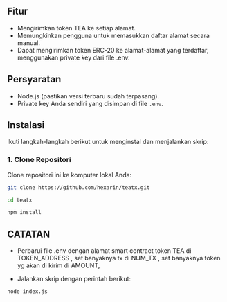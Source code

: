 ## Fitur

- Mengirimkan token TEA ke setiap alamat.
- Memungkinkan pengguna untuk memasukkan daftar alamat secara manual.
- Dapat mengirimkan token ERC-20 ke alamat-alamat yang terdaftar, menggunakan private key dari file .env.

## Persyaratan

- Node.js (pastikan versi terbaru sudah terpasang).
- Private key Anda sendiri yang disimpan di file `.env`.

## Instalasi

Ikuti langkah-langkah berikut untuk menginstal dan menjalankan skrip:

### 1. Clone Repositori

Clone repositori ini ke komputer lokal Anda:

```bash
git clone https://github.com/hexarin/teatx.git
```
```bash
cd teatx
```
```bash
npm install
```
## CATATAN

- Perbarui file .env dengan alamat smart contract token TEA di TOKEN_ADDRESS , set banyaknya tx di NUM_TX , set banyaknya token yg akan di kirim di AMOUNT, 

- Jalankan skrip dengan perintah berikut:

```bash
node index.js
```
